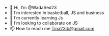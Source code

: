 - 👋 Hi, I’m @WadaSed23
- 👀 I’m interested in basketball, JS and business
- 🌱 I’m currently learning Js
- 💞️ I’m looking to collaborate on JS
- 📫 How to reach me Tina23lb@gmail.com

<!---
WadaSed23/WadaSed23 is a ✨ special ✨ repository because its `README.md` (this file) appears on your GitHub profile.
You can click the Preview link to take a look at your changes.
--->
